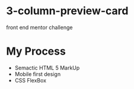 # 3-column-preview-card
 front end mentor challenge


# My Process
- Semactic HTML 5 MarkUp
- Mobile first design
- CSS FlexBox